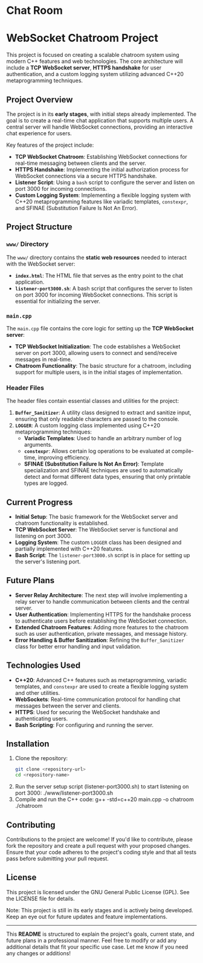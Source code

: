 # Chat Room

# WebSocket Chatroom Project

This project is focused on creating a scalable chatroom system using modern C++ features and web technologies. The core architecture will include a **TCP WebSocket server**, **HTTPS handshake** for user authentication, and a custom logging system utilizing advanced C++20 metaprogramming techniques.

## Project Overview

The project is in its **early stages**, with initial steps already implemented. The goal is to create a real-time chat application that supports multiple users. A central server will handle WebSocket connections, providing an interactive chat experience for users.

Key features of the project include:

- **TCP WebSocket Chatroom**: Establishing WebSocket connections for real-time messaging between clients and the server.
- **HTTPS Handshake**: Implementing the initial authorization process for WebSocket connections via a secure HTTPS handshake.
- **Listener Script**: Using a `bash` script to configure the server and listen on port 3000 for incoming connections.
- **Custom Logging System**: Implementing a flexible logging system with C++20 metaprogramming features like variadic templates, `constexpr`, and SFINAE (Substitution Failure Is Not An Error).

## Project Structure

### `www/` Directory

The `www/` directory contains the **static web resources** needed to interact with the WebSocket server:

- **`index.html`**: The HTML file that serves as the entry point to the chat application.
- **`listener-port3000.sh`**: A bash script that configures the server to listen on port 3000 for incoming WebSocket connections. This script is essential for initializing the server.

### `main.cpp`

The `main.cpp` file contains the core logic for setting up the **TCP WebSocket server**:

- **TCP WebSocket Initialization**: The code establishes a WebSocket server on port 3000, allowing users to connect and send/receive messages in real-time.
- **Chatroom Functionality**: The basic structure for a chatroom, including support for multiple users, is in the initial stages of implementation.

### Header Files

The header files contain essential classes and utilities for the project:

1. **`Buffer_Sanitizer`**: A utility class designed to extract and sanitize input, ensuring that only readable characters are passed to the console.
2. **`LOGGER`**: A custom logging class implemented using C++20 metaprogramming techniques:
   - **Variadic Templates**: Used to handle an arbitrary number of log arguments.
   - **`constexpr`**: Allows certain log operations to be evaluated at compile-time, improving efficiency.
   - **SFINAE (Substitution Failure Is Not An Error)**: Template specialization and SFINAE techniques are used to automatically detect and format different data types, ensuring that only printable types are logged.

## Current Progress

- **Initial Setup**: The basic framework for the WebSocket server and chatroom functionality is established.
- **TCP WebSocket Server**: The WebSocket server is functional and listening on port 3000.
- **Logging System**: The custom `LOGGER` class has been designed and partially implemented with C++20 features.
- **Bash Script**: The `listener-port3000.sh` script is in place for setting up the server's listening port.

## Future Plans

- **Server Relay Architecture**: The next step will involve implementing a relay server to handle communication between clients and the central server.
- **User Authentication**: Implementing HTTPS for the handshake process to authenticate users before establishing the WebSocket connection.
- **Extended Chatroom Features**: Adding more features to the chatroom such as user authentication, private messages, and message history.
- **Error Handling & Buffer Sanitization**: Refining the `Buffer_Sanitizer` class for better error handling and input validation.

## Technologies Used

- **C++20**: Advanced C++ features such as metaprogramming, variadic templates, and `constexpr` are used to create a flexible logging system and other utilities.
- **WebSockets**: Real-time communication protocol for handling chat messages between the server and clients.
- **HTTPS**: Used for securing the WebSocket handshake and authenticating users.
- **Bash Scripting**: For configuring and running the server.

## Installation

1. Clone the repository:
   ```bash
   git clone <repository-url>
   cd <repository-name>
2. Run the server setup script (listener-port3000.sh) to start listening on port 3000:
   ./www/listener-port3000.sh
3. Compile and run the C++ code:
   g++ -std=c++20 main.cpp -o chatroom
./chatroom

## Contributing

Contributions to the project are welcome! If you'd like to contribute, please fork the repository and create a pull request with your proposed changes. Ensure that your code adheres to the project's coding style and that all tests pass before submitting your pull request.

## License
This project is licensed under the GNU General Public License (GPL). See the LICENSE file for details.

Note: This project is still in its early stages and is actively being developed. Keep an eye out for future updates and feature implementations.


---

This **README** is structured to explain the project's goals, current state, and future plans in a professional manner. Feel free to modify or add any additional details that fit your specific use case. Let me know if you need any changes or additions!
